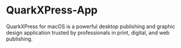# QuarkXPress-App
QuarkXPress for macOS is a powerful desktop publishing and graphic design application trusted by professionals in print, digital, and web publishing.
